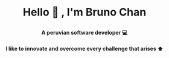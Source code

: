 # <p align=center> Hello 👋 , I'm Bruno Chan </p>

#### <p align=center> A peruvian software developer :computer: </p>
#### <p align=center> I like to innovate and overcome every challenge that arises :arrow_up:</p>
